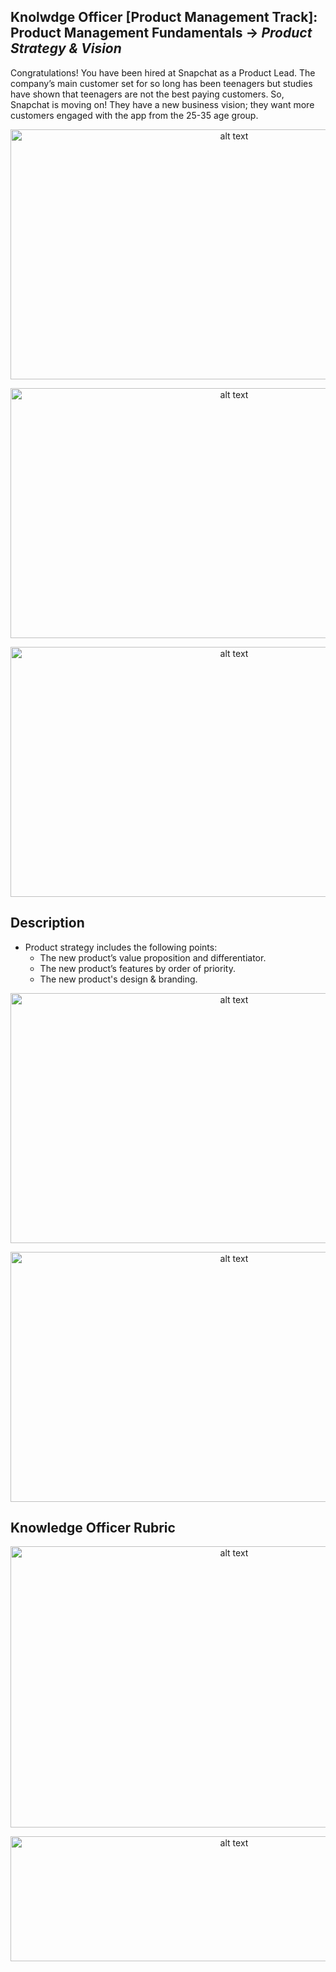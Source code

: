 ## Knolwdge Officer [Product Management Track]: Product Management Fundamentals -> _Product Strategy & Vision_

Congratulations! You have been hired at Snapchat as a Product Lead. The company’s main customer set for so long has been teenagers but studies have shown that teenagers are not the best paying customers. So, Snapchat is moving on! They have a new business vision; they want more customers engaged with the app from the 25-35 age group.

<p align="center">
<img src="https://github.com/yarahisham/Snapchat_CaseStudy-Product_Strategy_and_Vision/blob/master/images/Screen%20Shot%202021-04-27%20at%201.55.23%20AM.jpg" alt="alt text" width="700" height="400" >
</p>

<p align="center">
<img src="https://github.com/yarahisham/Snapchat_CaseStudy-Product_Strategy_and_Vision/blob/master/images/Screen%20Shot%202021-04-27%20at%201.55.39%20AM.jpg" alt="alt text" width="700" height="400" >
</p>

<p align="center">
<img src="https://github.com/yarahisham/Snapchat_CaseStudy-Product_Strategy_and_Vision/blob/master/images/Screen%20Shot%202021-04-27%20at%201.56.01%20AM.jpg" alt="alt text" width="700" height="400" >
</p>

## Description
  - Product strategy includes the following points:
    - The new product’s value proposition and differentiator.
    - The new product’s features by order of priority.
    - The new product's design & branding.

<p align="center">
<img src="https://github.com/yarahisham/Snapchat_CaseStudy-Product_Strategy_and_Vision/blob/master/images/Screen%20Shot%202021-04-27%20at%201.56.25%20AM.jpg" alt="alt text" width="700" height="400" >
</p>

<p align="center">
<img src="https://github.com/yarahisham/Snapchat_CaseStudy-Product_Strategy_and_Vision/blob/master/images/Screen%20Shot%202021-04-27%20at%201.56.34%20AM.jpg" alt="alt text" width="700" height="400" >
</p>

## Knowledge Officer Rubric
<p align="center">
<img src="https://github.com/yarahisham/Snapchat_CaseStudy-Product_Strategy_and_Vision/blob/master/images/Screen%20Shot%202021-04-27%20at%201.57.30%20AM.jpg" alt="alt text" width="700" height="450" >
</p>

<p align="center">
<img src="https://github.com/yarahisham/Snapchat_CaseStudy-Product_Strategy_and_Vision/blob/master/images/Screen%20Shot%202021-04-27%20at%201.57.41%20AM.jpg" alt="alt text" width="700" height="200" >
</p>
